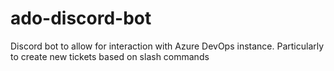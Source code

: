 # ado-discord-bot
Discord bot to allow for interaction with Azure DevOps instance. Particularly to create new tickets based on slash commands

